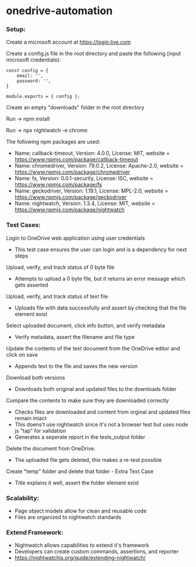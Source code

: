 # onedrive-automation

<h3>Setup:</h3>

Create a microsoft account at https://login.live.com

Create a config.js file in the root directory and paste the following (input microsoft credentials):

    const config = {
        email: '',
        password: '',
    }

    module.exports = { config };

Create an empty "downloads" folder in the root directory

Run -> npm install

Run -> npx nightwatch -e chrome

The following npm packages are used:
- Name: callback-timeout, Version: 4.0.0, License: MIT, website = https://www.npmjs.com/package/callback-timeout
- Name: chromedriver, Version: 79.0.2, License: Apache-2.0, website = https://www.npmjs.com/package/chromedriver
- Name: fs, Version: 0.0.1-security, License: ISC, website = https://www.npmjs.com/package/fs
- Name: geckodriver, Version: 1.19.1, License: MPL-2.0, website = https://www.npmjs.com/package/geckodriver
- Name: nightwatch, Version: 1.3.4, License: MIT, website = https://www.npmjs.com/package/nightwatch

   
<h3>Test Cases:</h3>

Login to OneDrive web application using user credentials
- This test case ensures the user can login and is a dependency for next steps

Upload, verify, and track status of 0 byte file
- Attempts to upload a 0 byte file, but it returns an error message which gets asserted

Upload, verify, and track status of text file
- Uploads file with data successfully and assert by checking that the file element exist

Select uploaded document, click info button, and verify metadata
- Verify metadata, assert the filename and file type

Update the contents of the text document from the OneDrive editor and click on save
- Appends text to the file and saves the new version

Download both versions
- Downloads both original and updated files to the downloads folder

Compare the contents to make sure they are downloaded correctly
- Checks files are downloaded and content from orginal and updated files remain intact
- This doens't use nightwatch since it's not a browser test but uses node js "tap" for validation
- Generates a seperate report in the tests_output folder

Delete the document from OneDrive.
- The uploaded file gets deleted, this makes a re-test possible

Create "temp" folder and delete that folder - Extra Text Case
- Title explains it well, assert the folder element exist

<h3>Scalability:</h3>

- Page object models allow for clean and reusable code
- Files are organized to nightwatch standards

<h3>Extend Framework:</h3>

- Nightwatch allows capabilities to extend it's framework
- Developers can create custom commands, assertions, and reporter
- https://nightwatchjs.org/guide/extending-nightwatch/
